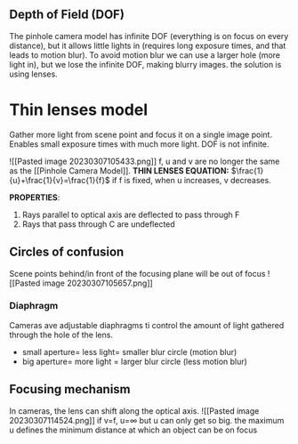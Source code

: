 ## Depth of Field (DOF)
The pinhole camera model has infinite DOF (everything is on focus on every distance), but it allows little lights in (requires long exposure times, and that leads to motion blur).
To avoid motion blur we can use a larger hole (more light in), but we lose the infinite DOF, making blurry images. the solution is using lenses.
# Thin lenses model
Gather more light from scene point and focus it on a single image point. Enables small exposure times with much more light. DOF is not infinite.

![[Pasted image 20230307105433.png]]
f, u and v are no longer the same as the [[Pinhole Camera Model]].
**THIN LENSES EQUATION:** $\frac{1}{u}+\frac{1}{v}=\frac{1}{f}$ 
if f is fixed, when u increases, v decreases.

**PROPERTIES**:
1. Rays parallel to optical axis are deflected to pass through F
2. Rays that pass through C are undeflected
## Circles of confusion
Scene points behind/in front of the focusing plane will be out of focus
![[Pasted image 20230307105657.png]]
### Diaphragm
Cameras ave adjustable diaphragms ti control the amount of light gathered through the hole of the lens.
- small aperture= less light= smaller blur circle (motion blur)
- big aperture= more light = larger blur circle (less motion blur)

## Focusing mechanism
In cameras, the lens can shift along the optical axis.
![[Pasted image 20230307114524.png]]
if v=f, u=$\infty$ but u can only get so big. the maximum u defines the minimum distance at which an object can be on focus  

